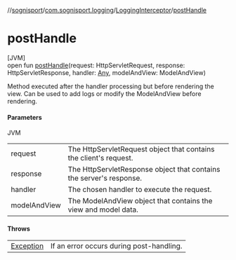 //[sognisport](../../../index.md)/[com.sognisport.logging](../index.md)/[LoggingInterceptor](index.md)/[postHandle](post-handle.md)

# postHandle

[JVM]\
open fun [postHandle](post-handle.md)(request: HttpServletRequest, response: HttpServletResponse, handler: [Any](https://kotlinlang.org/api/latest/jvm/stdlib/kotlin/-any/index.html), modelAndView: ModelAndView)

Method executed after the handler processing but before rendering the view. Can be used to add logs or modify the ModelAndView before rendering.

#### Parameters

JVM

| | |
|---|---|
| request | The HttpServletRequest object that contains the client's request. |
| response | The HttpServletResponse object that contains the server's response. |
| handler | The chosen handler to execute the request. |
| modelAndView | The ModelAndView object that contains the view and model data. |

#### Throws

| | |
|---|---|
| [Exception](https://docs.oracle.com/javase/8/docs/api/java/lang/Exception.html) | If an error occurs during post-handling. |
